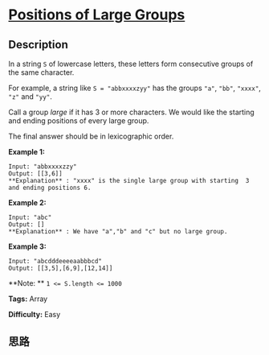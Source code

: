 # [Positions of Large Groups][title]

## Description

In a string `S` of lowercase letters, these letters form consecutive groups of
the same character.

For example, a string like `S = "abbxxxxzyy"` has the groups `"a"`, `"bb"`,
`"xxxx"`, `"z"` and `"yy"`.

Call a group _large_ if it has 3 or more characters.   We would like the
starting and ending positions of every large group.

The final answer should be in lexicographic order.



**Example 1:**
            Input: "abbxxxxzzy"    Output: [[3,6]]    **Explanation** : "xxxx" is the single large group with starting  3 and ending positions 6.    

**Example 2:**
            Input: "abc"    Output: []    **Explanation** : We have "a","b" and "c" but no large group.    

**Example 3:**
            Input: "abcdddeeeeaabbbcd"    Output: [[3,5],[6,9],[12,14]]



**Note:  ** `1 <= S.length <= 1000`


**Tags:** Array

**Difficulty:** Easy

## 思路

[title]: https://leetcode.com/problems/positions-of-large-groups
